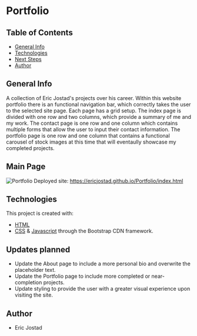 # Portfolio

## Table of Contents
- [General Info](#general-info)
- [Technologies](#technologies)
- [Next Steps](#next-Steps)
- [Author](#author)

## General Info
A collection of Eric Jostad's projects over his career. 
Within this website portfolio there is an functional navigation bar, which correctly takes the user to the selected site page. 
Each page has a grid setup. The index page is divided with one row and two columns, which provide a summary of me and my work. 
The contact page is one row and one column which contains multiple forms that allow the user to input their contact information. 
The portfolio page is one row and one column that contains a functional carousel of stock images at this time that will eventaully showcase my completed projects. 

## Main Page
![Portfolio](https://user-images.githubusercontent.com/71619046/104115726-294fd780-52c7-11eb-9d05-b819fb6ede17.png)
Deployed site: https://ericjostad.github.io/Portfolio/index.html

## Technologies
This project is created with:
- [HTML](https://html.com/)
- [CSS](https://www.w3.org/Style/CSS/Overview.en.html) & [Javascript](https://www.javascript.com/) 
through the Bootstrap CDN framework. 

## Updates planned
- Update the About page to include a more personal bio and overwrite the placeholder text.
- Update the Portfolio page to include more completed or near-completion projects. 
- Update styling to provide the user with a greater visual experience upon visiting the site.

## Author
- Eric Jostad